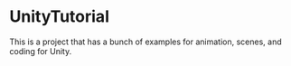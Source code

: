 # UnityTutorial
This is a project that has a bunch of examples for animation, scenes, and coding for Unity.
